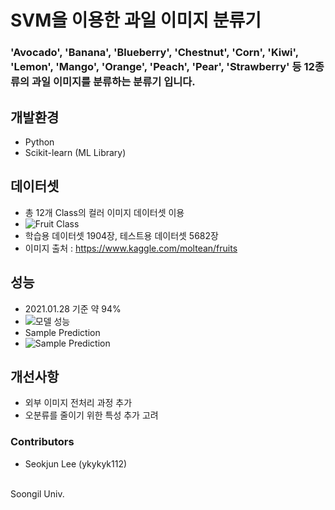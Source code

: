 # SVM을 이용한 과일 이미지 분류기
### 'Avocado', 'Banana', 'Blueberry', 'Chestnut', 'Corn', 'Kiwi', 'Lemon', 'Mango', 'Orange', 'Peach', 'Pear', 'Strawberry' 등 12종류의 과일 이미지를 분류하는 분류기 입니다.

## 개발환경
- Python
- Scikit-learn (ML Library)

## 데이터셋
- 총 12개 Class의 컬러 이미지 데이터셋 이용
- ![Fruit Class](https://user-images.githubusercontent.com/59644868/106613129-3356b480-65ad-11eb-8e52-484d13ee73d2.png)
- 학습용 데이터셋 1904장, 테스트용 데이터셋 5682장
- 이미지 출처 : https://www.kaggle.com/moltean/fruits

## 성능
- 2021.01.28 기준 약 94%
- ![모델 성능](https://user-images.githubusercontent.com/59644868/106130635-efc30b80-61a4-11eb-8c06-2814c03b8297.JPG)
- Sample Prediction
- ![Sample Prediction](https://user-images.githubusercontent.com/59644868/106613242-52eddd00-65ad-11eb-8861-9b14634e52e7.png)

## 개선사항
- 외부 이미지 전처리 과정 추가
- 오분류를 줄이기 위한 특성 추가 고려

### Contributors
- Seokjun Lee (ykykyk112)<br/>
<br/>
Soongil Univ.
